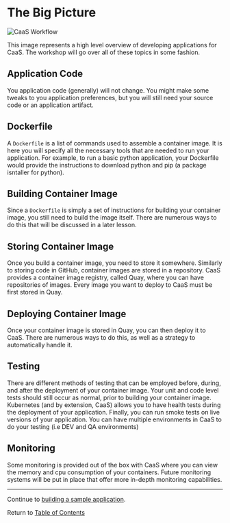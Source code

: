 # The Big Picture

![CaaS Workflow](https://github.ford.com/Containers/localdev/blob/master/docs/images/CaaS-LocalDev.png)

This image represents a high level overview of developing applications for CaaS. The workshop will go over all of these topics in some fashion. 

## Application Code

You application code (generally) will not change. You might make some tweaks to you application preferences, but you will still need your source code or an application artifact.

## Dockerfile

A `Dockerfile` is a list of commands used to assemble a container image. It is here you will specify all the necessary tools that are needed to run your application. For example, to run a basic python application, your Dockerfile would provide the instructions to download python and pip (a package isntaller for python). 

## Building Container Image

Since a `Dockerfile` is simply a set of instructions for building your container image, you still need to build the image itself. There are numerous ways to do this that will be discussed in a later lesson. 

## Storing Container Image

Once you build a container image, you need to store it somewhere. Similarly to storing code in GitHub, container images are stored in a repository. CaaS provides a container image registry, called Quay, where you can have repositories of images. Every image you want to deploy to CaaS must be first stored in Quay. 

## Deploying Container Image

Once your container image is stored in Quay, you can then deploy it to CaaS. There are numerous ways to do this, as well as a strategy to automatically handle it.

## Testing 

There are different methods of testing that can be employed before, during, and after the deployment of your container image. Your unit and code level tests should still occur as normal, prior to building your container image. Kubernetes (and by extension, CaaS) allows you to have health tests during the deployment of your application. Finally, you can run smoke tests on live versions of your application. You can have multiple environments in CaaS to do your testing (i.e DEV and QA environments) 

## Monitoring

Some monitoring is provided out of the box with CaaS where you can view the memory and cpu consumption of your containers. Future monitoring systems will be put in place that offer more in-depth monitoring capabilities. 

---

Continue to [building a sample application](./3-application.md).

Return to [Table of Contents](../README.md#agenda)